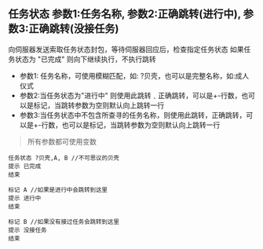 ## 任务状态 参数1:任务名称, 参数2:正确跳转(进行中), 参数3:正确跳转(没接任务)
向伺服器发送索取任务状态封包，等待伺服器回应后，检查指定任务状态
如果任务状态为 "已完成" 则向下继续执行，不执行跳转


- 参数1: 任务名称，可使用模糊匹配，如: ?贝壳，也可以是完整名称，如:成人仪式
- 参数2:当任务状态为"进行中" 则使用此跳转﹑正确跳转，可以是+-行数，也可以是标记，当跳转参数为空则默认向上跳转一行
- 参数3:当任务状态中不包含所查寻的任务名称，则使用此跳转，正确跳转，可以是+-行数，也可以是标记，当跳转参数为空则默认向上跳转一行


> 所有参数都可使用变数

```
任务状态 ?贝壳,A, B //不可思议的贝壳
提示 已完成
结束

标记 A //如果是进行中会跳转到这里
提示 进行中
结束

标记 B //如果没有接过任务会跳转到这里
提示 没接任务
结束

```


 